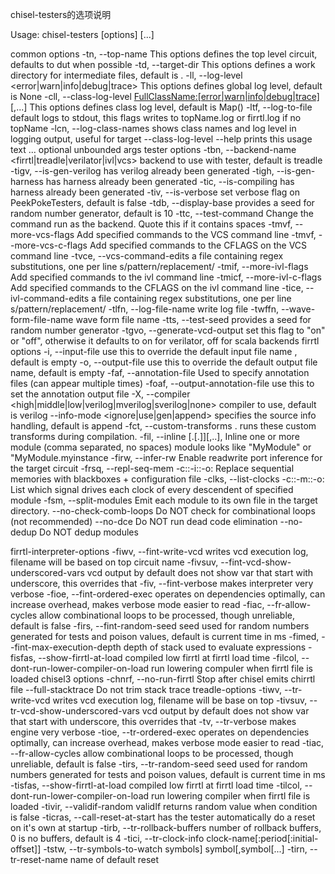 chisel-testers的选项说明

Usage: chisel-testers [options] [<arg>...]

common options
  -tn, --top-name <top-level-circuit-name>
                           This options defines the top level circuit, defaults to dut when possible
  -td, --target-dir <target-directory>
                           This options defines a work directory for intermediate files, default is .
  -ll, --log-level <error|warn|info|debug|trace>
                           This options defines global log level, default is None
  -cll, --class-log-level <FullClassName:[error|warn|info|debug|trace]>[,...]
                           This options defines class log level, default is Map()
  -ltf, --log-to-file      default logs to stdout, this flags writes to topName.log or firrtl.log if no topName
  -lcn, --log-class-names  shows class names and log level in logging output, useful for target --class-log-level
  --help                   prints this usage text
  <arg>...                 optional unbounded args
tester options
  -tbn, --backend-name <firrtl|treadle|verilator|ivl|vcs>
                           backend to use with tester, default is treadle
  -tigv, --is-gen-verilog  has verilog already been generated
  -tigh, --is-gen-harness  has harness already been generated
  -tic, --is-compiling     has harness already been generated
  -tiv, --is-verbose       set verbose flag on PeekPokeTesters, default is false
  -tdb, --display-base <value>
                           provides a seed for random number generator, default is 10
  -ttc, --test-command <value>
                           Change the command run as the backend. Quote this if it contains spaces
  -tmvf, --more-vcs-flags <value>
                           Add specified commands to the VCS command line
  -tmvf, --more-vcs-c-flags <value>
                           Add specified commands to the CFLAGS on the VCS command line
  -tvce, --vcs-command-edits <value>
                           a file containing regex substitutions, one per line s/pattern/replacement/
  -tmif, --more-ivl-flags <value>
                           Add specified commands to the ivl command line
  -tmicf, --more-ivl-c-flags <value>
                           Add specified commands to the CFLAGS on the ivl command line
  -tice, --ivl-command-edits <value>
                           a file containing regex substitutions, one per line s/pattern/replacement/
  -tlfn, --log-file-name <value>
                           write log file
  -twffn, --wave-form-file-name <value>
                           wave form file name
  -tts, --test-seed <value>
                           provides a seed for random number generator
  -tgvo, --generate-vcd-output <value>
                           set this flag to "on" or "off", otherwise it defaults to on for verilator, off for scala backends
firrtl options
  -i, --input-file <firrtl-source>
                           use this to override the default input file name , default is empty
  -o, --output-file <output>
                           use this to override the default output file name, default is empty
  -faf, --annotation-file <input-anno-file>
                           Used to specify annotation files (can appear multiple times)
  -foaf, --output-annotation-file <output-anno-file>
                           use this to set the annotation output file
  -X, --compiler <high|middle|low|verilog|mverilog|sverilog|none>
                           compiler to use, default is verilog
  --info-mode <ignore|use|gen|append>
                           specifies the source info handling, default is append
  -fct, --custom-transforms <package>.<class>
                           runs these custom transforms during compilation.
  -fil, --inline <circuit>[.<module>[.<instance>]][,..],
                           Inline one or more module (comma separated, no spaces) module looks like "MyModule" or "MyModule.myinstance
  -firw, --infer-rw        Enable readwrite port inference for the target circuit
  -frsq, --repl-seq-mem -c:<circuit>:-i:<filename>:-o:<filename>
                           Replace sequential memories with blackboxes + configuration file
  -clks, --list-clocks -c:<circuit>:-m:<module>:-o:<filename>
                           List which signal drives each clock of every descendent of specified module
  -fsm, --split-modules    Emit each module to its own file in the target directory.
  --no-check-comb-loops    Do NOT check for combinational loops (not recommended)
  --no-dce                 Do NOT run dead code elimination
  --no-dedup               Do NOT dedup modules

firrtl-interpreter-options
  -fiwv, --fint-write-vcd  writes vcd execution log, filename will be based on top circuit name
  -fivsuv, --fint-vcd-show-underscored-vars
                           vcd output by default does not show var that start with underscore, this overrides that
  -fiv, --fint-verbose     makes interpreter very verbose
  -fioe, --fint-ordered-exec
                           operates on dependencies optimally, can increase overhead, makes verbose mode easier to read
  -fiac, --fr-allow-cycles
                           allow combinational loops to be processed, though unreliable, default is false
  -firs, --fint-random-seed <long-value>
                           seed used for random numbers generated for tests and poison values, default is current time in ms
  -fimed, --fint-max-execution-depth <long-value>
                           depth of stack used to evaluate expressions
  -fisfas, --show-firrtl-at-load
                           compiled low firrtl at firrtl load time
  -filcol, --dont-run-lower-compiler-on-load
                           run lowering compuler when firrtl file is loaded
chisel3 options
  -chnrf, --no-run-firrtl  Stop after chisel emits chirrtl file
  --full-stacktrace        Do not trim stack trace
treadle-options
  -tiwv, --tr-write-vcd    writes vcd execution log, filename will be base on top
  -tivsuv, --tr-vcd-show-underscored-vars
                           vcd output by default does not show var that start with underscore, this overrides that
  -tv, --tr-verbose        makes engine very verbose
  -tioe, --tr-ordered-exec
                           operates on dependencies optimally, can increase overhead, makes verbose mode easier to read
  -tiac, --fr-allow-cycles
                           allow combinational loops to be processed, though unreliable, default is false
  -tirs, --tr-random-seed <long-value>
                           seed used for random numbers generated for tests and poison values, default is current time in ms
  -tisfas, --show-firrtl-at-load
                           compiled low firrtl at firrtl load time
  -tilcol, --dont-run-lower-compiler-on-load
                           run lowering compiler when firrtl file is loaded
  -tivir, --validif-random
                           validIf returns random value when condition is false
  -ticras, --call-reset-at-start
                           has the tester automatically do a reset on it's own at startup
  -tirb, --tr-rollback-buffers <int-value>
                           number of rollback buffers, 0 is no buffers, default is 4
  -tici, --tr-clock-info <string>
                           clock-name[:period[:initial-offset]]
  -tstw, --tr-symbols-to-watch symbols]
                           symbol[,symbol[...]
  -tirn, --tr-reset-name <string>
                           name of default reset
